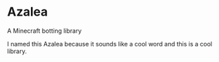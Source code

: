 # Azalea

A Minecraft botting library

I named this Azalea because it sounds like a cool word and this is a cool library.

